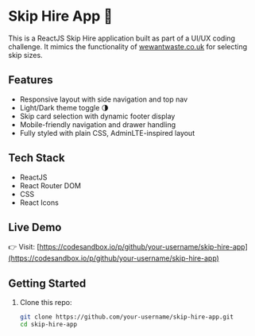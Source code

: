 # Skip Hire App 🚛

This is a ReactJS Skip Hire application built as part of a UI/UX coding challenge. It mimics the functionality of [wewantwaste.co.uk](https://wewantwaste.co.uk) for selecting skip sizes.

## Features

- Responsive layout with side navigation and top nav
- Light/Dark theme toggle 🌗
- Skip card selection with dynamic footer display
- Mobile-friendly navigation and drawer handling
- Fully styled with plain CSS, AdminLTE-inspired layout

## Tech Stack

- ReactJS
- React Router DOM
- CSS
- React Icons

## Live Demo

👉 Visit: [https://codesandbox.io/p/github/your-username/skip-hire-app](https://codesandbox.io/p/github/your-username/skip-hire-app)

## Getting Started

1. Clone this repo:
   ```bash
   git clone https://github.com/your-username/skip-hire-app.git
   cd skip-hire-app
